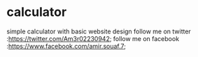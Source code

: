 # calculator
simple calculator  with basic website design
follow me on twitter :https://twitter.com/Am3r02230942;
follow me on facebook :https://www.facebook.com/amir.souaf.7;
